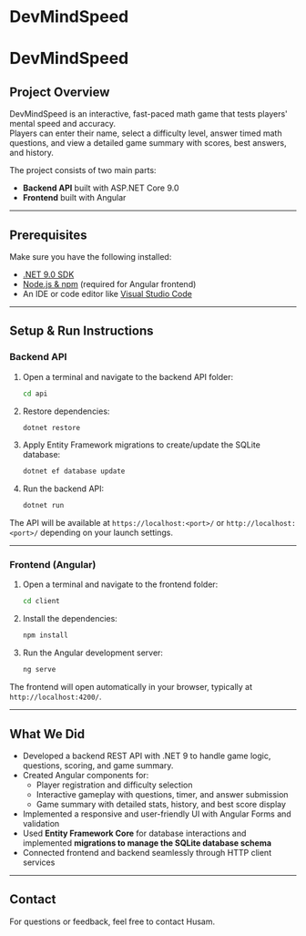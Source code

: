 # DevMindSpeed
# DevMindSpeed

## Project Overview

DevMindSpeed is an interactive, fast-paced math game that tests players' mental speed and accuracy.  
Players can enter their name, select a difficulty level, answer timed math questions, and view a detailed game summary with scores, best answers, and history.

The project consists of two main parts:  
- **Backend API** built with ASP.NET Core 9.0  
- **Frontend** built with Angular  

---

## Prerequisites

Make sure you have the following installed:  
- [.NET 9.0 SDK](https://dotnet.microsoft.com/download)  
- [Node.js & npm](https://nodejs.org/) (required for Angular frontend)  
- An IDE or code editor like [Visual Studio Code](https://code.visualstudio.com/)

---

## Setup & Run Instructions

### Backend API

1. Open a terminal and navigate to the backend API folder:
    ```bash
    cd api
    ```

2. Restore dependencies:
    ```bash
    dotnet restore
    ```

3. Apply Entity Framework migrations to create/update the SQLite database:
    ```bash
    dotnet ef database update
    ```

4. Run the backend API:
    ```bash
    dotnet run
    ```

The API will be available at `https://localhost:<port>/` or `http://localhost:<port>/` depending on your launch settings.

---

### Frontend (Angular)

1. Open a terminal and navigate to the frontend folder:
    ```bash
    cd client
    ```

2. Install the dependencies:
    ```bash
    npm install
    ```

3. Run the Angular development server:
    ```bash
    ng serve
    ```

The frontend will open automatically in your browser, typically at `http://localhost:4200/`.

---

## What We Did

- Developed a backend REST API with .NET 9 to handle game logic, questions, scoring, and game summary.
- Created Angular components for:
  - Player registration and difficulty selection
  - Interactive gameplay with questions, timer, and answer submission
  - Game summary with detailed stats, history, and best score display
- Implemented a responsive and user-friendly UI with Angular Forms and validation
- Used **Entity Framework Core** for database interactions and implemented **migrations to manage the SQLite database schema**
- Connected frontend and backend seamlessly through HTTP client services

---

## Contact

For questions or feedback, feel free to contact Husam.


